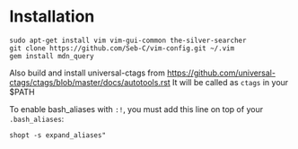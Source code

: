 Installation
============

```
sudo apt-get install vim vim-gui-common the-silver-searcher
git clone https://github.com/Seb-C/vim-config.git ~/.vim
gem install mdn_query
```

Also build and install universal-ctags from https://github.com/universal-ctags/ctags/blob/master/docs/autotools.rst
It will be called as `ctags` in your $PATH

To enable bash_aliases with `:!`, you must add this line on top of your `.bash_aliases`: 

```
shopt -s expand_aliases"
```
